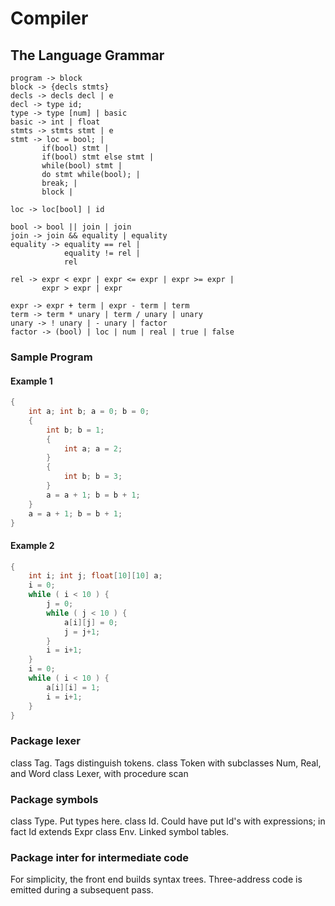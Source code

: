 # Compiler

## The Language Grammar

```bnf
program -> block
block -> {decls stmts}
decls -> decls decl | e
decl -> type id;
type -> type [num] | basic
basic -> int | float
stmts -> stmts stmt | e
stmt -> loc = bool; |
       if(bool) stmt |
       if(bool) stmt else stmt |
       while(bool) stmt |
       do stmt while(bool); |
       break; |
       block |

loc -> loc[bool] | id

bool -> bool || join | join
join -> join && equality | equality
equality -> equality == rel |
            equality != rel |
            rel

rel -> expr < expr | expr <= expr | expr >= expr |
       expr > expr | expr

expr -> expr + term | expr - term | term
term -> term * unary | term / unary | unary
unary -> ! unary | - unary | factor
factor -> (bool) | loc | num | real | true | false
```

### Sample Program

#### Example 1

```java
{
	int a; int b; a = 0; b = 0;
	{
		int b; b = 1;
		{
			int a; a = 2;
		}
		{
			int b; b = 3;
		}
		a = a + 1; b = b + 1;
	}
	a = a + 1; b = b + 1;
}

```

#### Example 2

```java
{
	int i; int j; float[10][10] a;
	i = 0;
	while ( i < 10 ) {
		j = 0;
		while ( j < 10 ) {
			a[i][j] = 0;
			j = j+1;
		}
		i = i+1;
	}
	i = 0;
	while ( i < 10 ) {
		a[i][i] = 1;
		i = i+1;
	}
}
```

### Package lexer

class Tag. Tags distinguish tokens.
class Token with subclasses Num, Real, and Word
class Lexer, with procedure scan

### Package symbols

class Type.  Put types here.
class Id.  Could have put Id's with expressions; in fact Id extends Expr
class Env.  Linked symbol tables.

### Package inter for intermediate code

For simplicity, the front end builds syntax trees.  Three-address code is
emitted during a subsequent pass.

